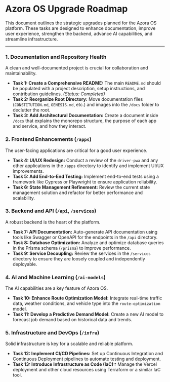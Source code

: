 # Azora OS Upgrade Roadmap

This document outlines the strategic upgrades planned for the Azora OS platform. These tasks are designed to enhance documentation, improve user experience, strengthen the backend, advance AI capabilities, and streamline infrastructure.

---

### 1. Documentation and Repository Health

A clean and well-documented project is crucial for collaboration and maintainability.

-   **Task 1: Create a Comprehensive README:** The main `README.md` should be populated with a project description, setup instructions, and contribution guidelines. *(Status: Completed)*
-   **Task 2: Reorganize Root Directory:** Move documentation files (`CONSTITUTION.md`, `GENESIS.md`, etc.) and images into the `/docs` folder to declutter the root.
-   **Task 3: Add Architectural Documentation:** Create a document inside `/docs` that explains the monorepo structure, the purpose of each app and service, and how they interact.

### 2. Frontend Enhancements (`/apps`)

The user-facing applications are critical for a good user experience.

-   **Task 4: UI/UX Redesign:** Conduct a review of the `driver-pwa` and any other applications in the `/apps` directory to identify and implement UI/UX improvements.
-   **Task 5: Add End-to-End Testing:** Implement end-to-end tests using a framework like Cypress or Playwright to ensure application reliability.
-   **Task 6: State Management Refinement:** Review the current state management solution and refactor for better performance and scalability.

### 3. Backend and API (`/api`, `/services`)

A robust backend is the heart of the platform.

-   **Task 7: API Documentation:** Auto-generate API documentation using tools like Swagger or OpenAPI for the endpoints in the `/api` directory.
-   **Task 8: Database Optimization:** Analyze and optimize database queries in the Prisma schema (`/prisma`) to improve performance.
-   **Task 9: Service Decoupling:** Review the services in the `/services` directory to ensure they are loosely coupled and independently deployable.

### 4. AI and Machine Learning (`/ai-models`)

The AI capabilities are a key feature of Azora OS.

-   **Task 10: Enhance Route Optimization Model:** Integrate real-time traffic data, weather conditions, and vehicle type into the `route-optimization` model.
-   **Task 11: Develop a Predictive Demand Model:** Create a new AI model to forecast job demand based on historical data and trends.

### 5. Infrastructure and DevOps (`/infra`)

Solid infrastructure is key for a scalable and reliable platform.

-   **Task 12: Implement CI/CD Pipelines:** Set up Continuous Integration and Continuous Deployment pipelines to automate testing and deployment.
-   **Task 13: Introduce Infrastructure as Code (IaC)::** Manage the Vercel deployment and other cloud resources using Terraform or a similar IaC tool.